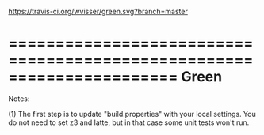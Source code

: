 https://travis-ci.org/wvisser/green.svg?branch=master

======================================================================
Green
======================================================================

Notes:

(1) The first step is to update "build.properties" with your local
    settings.  You do not need to set z3 and latte, but in that case
    some unit tests won't run.
   
